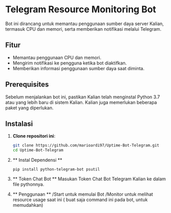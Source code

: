 # Telegram Resource Monitoring Bot

Bot ini dirancang untuk memantau penggunaan sumber daya server Kalian, termasuk CPU dan memori, serta memberikan notifikasi melalui Telegram.

## Fitur

- Memantau penggunaan CPU dan memori.
- Mengirim notifikasi ke pengguna ketika bot diaktifkan.
- Memberikan informasi penggunaan sumber daya saat diminta.

## Prerequisites

Sebelum menjalankan bot ini, pastikan Kalian telah menginstal Python 3.7 atau yang lebih baru di sistem Kalian. Kalian juga memerlukan beberapa paket yang diperlukan.

## Instalasi

1. **Clone repositori ini**:

   ```bash
   git clone https://github.com/marioardi97/Uptime-Bot-Telegram.git
   cd Uptime-Bot-Telegram

2. ** Instal Dependensi **
   ```Phyton
   pip install python-telegram-bot psutil

3. ** Token Chat Bot **
   Masukan Token Chat Bot Telegram Kalian ke dalam file pythonnya.

4. ** Penggunaan **
   /Start untuk memulai Bot
   /Monitor untuk melihat resource usage saat ini ( buat saja command ini pada bot, untuk memudahkan)
